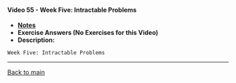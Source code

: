 #### Video 55 - Week Five: Intractable Problems

- **[Notes](notes.md)**
- **Exercise Answers (No Exercises for this Video)**
- **Description:**

```
Week Five: Intractable Problems
```

---
 
[Back to main](https://github.com/rot0xd/Coursera/blob/master/Cryptography/I/README.md)

